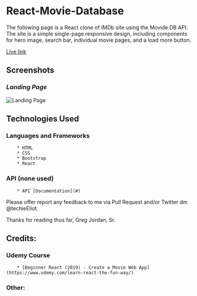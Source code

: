 # React-Movie-Database
The following page is a React clone of IMDb site using the Movide DB API. The site is a simple single-page responsive design, including components for hero image, search bar, individual movie pages, and a load more button. 

[Live link](#)

## Screenshots

### _Landing Page_
![Landing Page](#)

## Technologies Used

### Languages and Frameworks
		* HTML
		* CSS
		* Bootstrap
		* React
   
### API (none used)
		* API [Documentation](#)

Please offer report any feedback to me via Pull Request and/or Twitter dm @techieEliot.

Thanks for reading thus far,
Greg Jordan, Sr.


## Credits:

### Udemy Course 
		* [Beginner React (2019) - Create a Movie Web App](https://www.udemy.com/learn-react-the-fun-way/)

### Other:
